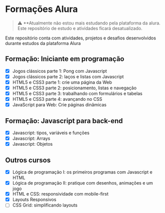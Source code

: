 # Formações Alura

> :warning: **Atualmente não estou mais estudando pela plataforma da alura. Este repositório de estudo e atividades ficará desatualizado.

Este repositório conta com atividades, projetos e desafios desenvolvidos durante estudos da plataforma Alura

## Formação: Iniciante em programação

- [x] Jogos clássicos parte 1: Pong com Javascript
- [x] Jogos clássicos parte 2: laços e listas com Javascript
- [x] HTML5 e CSS3 parte 1: crie uma página da Web
- [x] HTML5 e CSS3 parte 2: posicionamento, listas e navegação
- [x] HTML5 e CSS3 parte 3: trabalhando com formulários e tabelas
- [x] HTML5 e CSS3 parte 4: avançando no CSS
- [x] JavaScript para Web: Crie páginas dinâmicas

## Formação: Javascript para back-end

- [x] Javascript: tipos, variáveis e funções
- [x] Javascript: Arrays
- [x] Javascript: Objetos

## Outros cursos

- [x] Lógica de programação I: os primeiros programas com Javascript e HTML
- [x] Lógica de programação II: pratique com desenhos, animações e um jogo
- [x] HTML e CSS: responsividade com mobile-first
- [x] Layouts Responsivos
- [ ] CSS Grid: simplificando layouts
